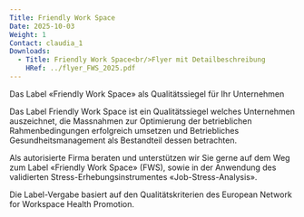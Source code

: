```yaml
---
Title: Friendly Work Space
Date: 2025-10-03
Weight: 1
Contact: claudia_1
Downloads:
  - Title: Friendly Work Space<br/>Flyer mit Detailbeschreibung
    HRef: ../flyer_FWS_2025.pdf
---
```

Das Label «Friendly Work Space» als Qualitätssiegel für Ihr Unternehmen

Das Label Friendly Work Space ist ein Qualitätssiegel welches Unternehmen auszeichnet, die Massnahmen zur Optimierung der betrieblichen Rahmenbedingungen erfolgreich umsetzen und Betriebliches Gesundheitsmanagement als Bestandteil dessen betrachten. 

Als autorisierte Firma beraten und unterstützen wir Sie gerne auf dem Weg zum Label «Friendly Work Space» (FWS), sowie in der Anwendung des validierten Stress-Erhebungsinstrumentes «Job-Stress-Analysis».

Die Label-Vergabe basiert auf den Qualitätskriterien des European Network for Workspace Health Promotion.
